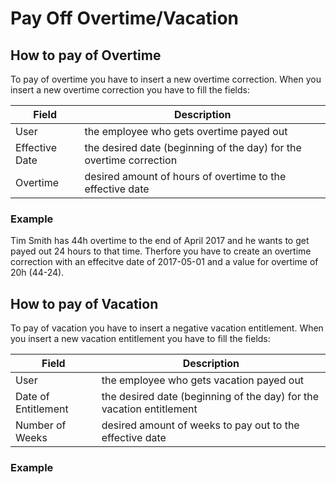 # Pay Off Overtime/Vacation

## How to pay of Overtime
To pay of overtime you have to insert a new overtime correction. When you insert a new overtime correction you have to fill the fields:

| Field          | Description                                                         |
| -------------- | ------------------------------------------------------------------- |
| User           | the employee who gets overtime payed out                            |
| Effective Date | the desired date (beginning of the day) for the overtime correction |
| Overtime       | desired amount of hours of overtime to the effective date           |

### Example
Tim Smith has 44h overtime to the end of April 2017 and he wants to get payed out 24 hours to that time. Therfore you have to create an overtime correction with an effecitve date of 2017-05-01 and a value for overtime of 20h (44-24).


## How to pay of Vacation
To pay of vacation you have to insert a negative vacation entitlement. When you insert a new vacation entitlement you have to fill the fields:

| Field               | Description                                                          |
| ------------------- | -------------------------------------------------------------------- |
| User                | the employee who gets vacation payed out                             |
| Date of Entitlement | the desired date (beginning of the day) for the vacation entitlement |
| Number of Weeks     | desired amount of weeks to pay out to the effective date             |

### Example

